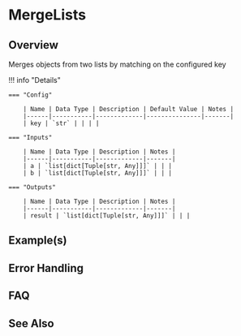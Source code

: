 # MergeLists

## Overview

Merges objects from two lists by matching on the configured key

!!! info "Details"

    === "Config"

        | Name | Data Type | Description | Default Value | Notes |
        |------|-----------|-------------|---------------|-------|
        | key | `str` | | | |

    === "Inputs"

        | Name | Data Type | Description | Notes |
        |------|-----------|-------------|-------|
        | a | `list[dict[Tuple[str, Any]]]` | | |
        | b | `list[dict[Tuple[str, Any]]]` | | |

    === "Outputs"

        | Name | Data Type | Description | Notes |
        |------|-----------|-------------|-------|
        | result | `list[dict[Tuple[str, Any]]]` | | |

## Example(s)

## Error Handling

## FAQ

## See Also
